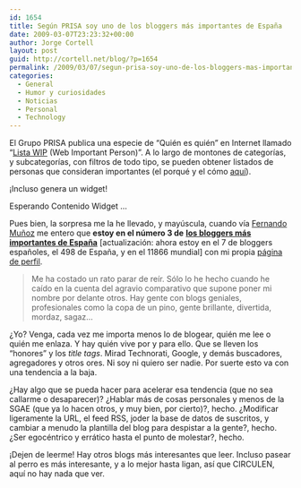 ```yaml
---
id: 1654
title: Según PRISA soy uno de los bloggers más importantes de España
date: 2009-03-07T23:23:32+00:00
author: Jorge Cortell
layout: post
guid: http://cortell.net/blog/?p=1654
permalink: /2009/03/07/segun-prisa-soy-uno-de-los-bloggers-mas-importante-de-espana/
categories:
  - General
  - Humor y curiosidades
  - Noticias
  - Personal
  - Technology
---
```

El Grupo PRISA publica una especie de &#8220;Quién es quién&#8221; en Internet llamado &#8220;<a title="http://www.lalistawip.com" href="http://www.lalistawip.com" target="_blank">Lista WIP</a> (Web Important Person)&#8221;. A lo largo de montones de categorías, y subcategorías, con filtros de todo tipo, se pueden obtener listados de personas que consideran importantes (el porqué y el cómo <a title="http://blog.lalistawip.com/blog_de_famosos/2008/02/de-dnde-salen-l.html" href="http://blog.lalistawip.com/blog_de_famosos/2008/02/de-dnde-salen-l.html" target="_blank">aquí</a>). 

¡Incluso genera un widget!

Esperando Contenido Widget &#8230;

Pues bien, la sorpresa me la he llevado, y mayúscula, cuando vía <a title="http://www.treceporciento.com/recopilaciones/24-bloggers-mas-importantes/" href="http://www.treceporciento.com/recopilaciones/24-bloggers-mas-importantes/" target="_blank">Fernando Muñoz</a> me entero que **estoy en el número 3 de** **<a title="http://www.lalistawip.com/top-100/?lista=cat__Comunicaci%F3n-role__Blogger-loc__Espa%F1a" href="http://www.lalistawip.com/top-100/?lista=cat__Comunicaci%F3n-role__Blogger-loc__Espa%F1a" target="_blank">los bloggers más importantes de España</a>** [actualización: ahora estoy en el 7 de bloggers españoles, el 498 de España, y en el 11866 mundial] con mi propia <a title="http://www.lalistawip.com/personaje/Jorge+Cortell_9987298/" href="http://www.lalistawip.com/personaje/Jorge+Cortell_9987298/" target="_blank">página de perfil</a>.

> Me ha costado un rato parar de reír. Sólo lo he hecho cuando he caído en la cuenta del agravio comparativo que supone poner mi nombre por delante otros. Hay gente con blogs geniales, profesionales como la copa de un pino, gente brillante, divertida, mordaz, sagaz&#8230;

¿Yo? Venga, cada vez me importa menos lo de blogear, quién me lee o quién me enlaza. Y hay quién vive por y para ello. Que se lleven los &#8220;honores&#8221; y los _title tags_. Mirad Technorati, Google, y demás buscadores, agregadores y otros ores. Ni soy ni quiero ser nadie. Por suerte esto va con una tendencia a la baja.

¿Hay algo que se pueda hacer para acelerar esa tendencia (que no sea callarme o desaparecer)? ¿Hablar más de cosas personales y menos de la SGAE (que ya lo hacen otros, y muy bien, por cierto)?, hecho. ¿Modificar ligeramente la URL, el feed RSS, joder la base de datos de suscritos, y cambiar a menudo la plantilla del blog para despistar a la gente?, hecho. ¿Ser egocéntrico y errático hasta el punto de molestar?, hecho. 

¡Dejen de leerme! Hay otros blogs más interesantes que leer. Incluso pasear al perro es más interesante, y a lo mejor hasta ligan, así que CIRCULEN, aquí no hay nada que ver.
